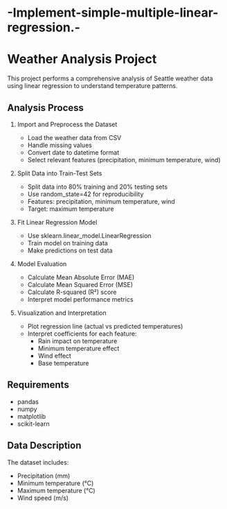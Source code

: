 # -Implement-simple-multiple-linear-regression.-
# Weather Analysis Project

This project performs a comprehensive analysis of Seattle weather data using linear regression to understand temperature patterns.

## Analysis Process

1. Import and Preprocess the Dataset
   - Load the weather data from CSV
   - Handle missing values
   - Convert date to datetime format
   - Select relevant features (precipitation, minimum temperature, wind)

2. Split Data into Train-Test Sets
   - Split data into 80% training and 20% testing sets
   - Use random_state=42 for reproducibility
   - Features: precipitation, minimum temperature, wind
   - Target: maximum temperature

3. Fit Linear Regression Model
   - Use sklearn.linear_model.LinearRegression
   - Train model on training data
   - Make predictions on test data

4. Model Evaluation
   - Calculate Mean Absolute Error (MAE)
   - Calculate Mean Squared Error (MSE)
   - Calculate R-squared (R²) score
   - Interpret model performance metrics

5. Visualization and Interpretation
   - Plot regression line (actual vs predicted temperatures)
   - Interpret coefficients for each feature:
     - Rain impact on temperature
     - Minimum temperature effect
     - Wind effect
     - Base temperature

## Requirements

- pandas
- numpy
- matplotlib
- scikit-learn

## Data Description

The dataset includes:
- Precipitation (mm)
- Minimum temperature (°C)
- Maximum temperature (°C)
- Wind speed (m/s)
